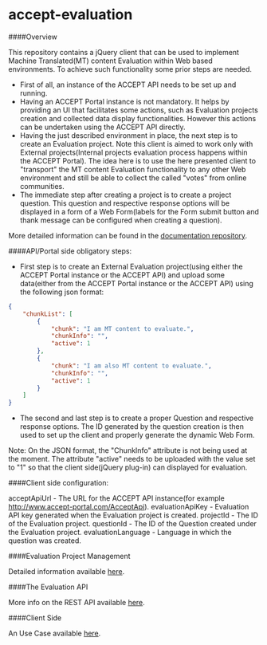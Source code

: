 accept-evaluation
=================

####Overview

This repository contains a jQuery client that can be used to implement Machine Translated(MT) content Evaluation within Web based environments. To achieve such functionality some prior steps are needed.

- First of all, an instance of the ACCEPT API needs to be set up and running.
- Having an ACCEPT Portal instance is not mandatory. It helps by providing an UI that facilitates some actions, such as Evaluation projects creation and collected data display functionalities. However this actions can be undertaken using the ACCEPT API directly. 
- Having the just described environment in place, the next step is to create an Evaluation project. Note this client is aimed to work only with External projects(Internal projects evaluation process happens within the ACCEPT Portal). The idea here is to use the here presented client to "transport" the MT content Evaluation functionality to any other Web environment and still be able to collect the called "votes" from online communities. 
- The immediate step after creating a project is to create a project question. This question and respective response options will be displayed in a form of a Web Form(labels for the Form submit button and thank message can be configured when creating a question).

More detailed information can be found in the [documentation repository](../../../../accept-project/accept-docs//tree/master/evaluation).

####API/Portal side obligatory steps:

- First step is to create an External Evaluation project(using either the ACCEPT Portal instance or the ACCEPT API) and upload some data(either from the ACCEPT Portal instance or the ACCEPT API) using the following json format:

```json
{
    "chunkList": [
        {
            "chunk": "I am MT content to evaluate.",
            "chunkInfo": "",
            "active": 1
        },
        {
            "chunk": "I am also MT content to evaluate.",
            "chunkInfo": "",
            "active": 1
        }
    ]
}
```

- The second and last step is to create a proper Question and respective response options. The ID generated by the question creation is then used to set up the client and properly generate the dynamic Web Form. 

Note: On the JSON format, the "ChunkInfo" attribute is not being used at the moment. The attribute "active" needs to be uploaded with the value set to "1" so that the client side(jQuery plug-in) can displayed for evaluation.

####Client side configuration:

acceptApiUrl - The URL for the ACCEPT API instance(for example http://www.accept-portal.com/AcceptApi).
evaluationApiKey - Evaluation API key generated when the Evaluation project is created.
projectId - The ID of the Evaluation project.
questionId - The ID of the Question created under the Evaluation project.
evaluationLanguage - Language in which the question was created.

####Evaluation Project Management

Detailed information available [here](https://github.com/accept-project/accept-docs/blob/master/evaluation/management.rst).

####The Evaluation API

More info on the REST API available [here](https://github.com/accept-project/accept-docs/blob/master/evaluation/api.rst).

####Client Side

An Use Case available [here](https://github.com/accept-project/accept-docs/blob/master/evaluation/client_example.rst).




